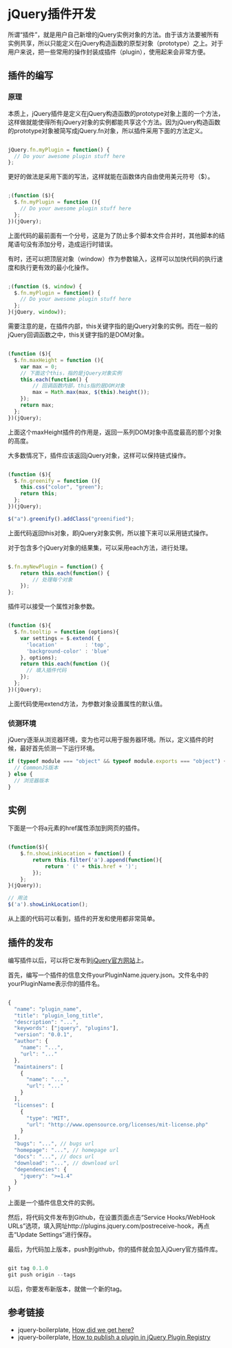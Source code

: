 # jQuery插件开发

所谓“插件”，就是用户自己新增的jQuery实例对象的方法。由于该方法要被所有实例共享，所以只能定义在jQuery构造函数的原型对象（prototype）之上。对于用户来说，把一些常用的操作封装成插件（plugin），使用起来会非常方便。

## 插件的编写

### 原理

本质上，jQuery插件是定义在jQuery构造函数的prototype对象上面的一个方法，这样做就能使得所有jQuery对象的实例都能共享这个方法。因为jQuery构造函数的prototype对象被简写成jQuery.fn对象，所以插件采用下面的方法定义。

```js

jQuery.fn.myPlugin = function() {
  // Do your awesome plugin stuff here
};

```

更好的做法是采用下面的写法，这样就能在函数体内自由使用美元符号（$）。

```js

;(function ($){
  $.fn.myPlugin = function (){
    // Do your awesome plugin stuff here
  };
})(jQuery);

```

上面代码的最前面有一个分号，这是为了防止多个脚本文件合并时，其他脚本的结尾语句没有添加分号，造成运行时错误。

有时，还可以把顶层对象（window）作为参数输入，这样可以加快代码的执行速度和执行更有效的最小化操作。

```js

;(function ($, window) {
  $.fn.myPlugin = function() {
    // Do your awesome plugin stuff here
  };
}(jQuery, window));

```

需要注意的是，在插件内部，this关键字指的是jQuery对象的实例。而在一般的jQuery回调函数之中，this关键字指的是DOM对象。

```js

(function ($){
  $.fn.maxHeight = function (){
    var max = 0;
	// 下面这个this，指的是jQuery对象实例
    this.each(function() {
		// 回调函数内部，this指的是DOM对象
	    max = Math.max(max, $(this).height());
    });
    return max;
  };
})(jQuery);

```

上面这个maxHeight插件的作用是，返回一系列DOM对象中高度最高的那个对象的高度。

大多数情况下，插件应该返回jQuery对象，这样可以保持链式操作。

```js

(function ($){
  $.fn.greenify = function (){
	this.css("color", "green");
	return this;
  };
})(jQuery);

$("a").greenify().addClass("greenified");

```

上面代码返回this对象，即jQuery对象实例，所以接下来可以采用链式操作。

对于包含多个jQuery对象的结果集，可以采用each方法，进行处理。

```js

$.fn.myNewPlugin = function() {
    return this.each(function() {
        // 处理每个对象
    });
};

```

插件可以接受一个属性对象参数。

```js

(function ($){
  $.fn.tooltip = function (options){
    var settings = $.extend( {
      'location'         : 'top',
      'background-color' : 'blue'
    }, options);
    return this.each(function (){
      // 填入插件代码
    });
  };
})(jQuery);

```

上面代码使用extend方法，为参数对象设置属性的默认值。

### 侦测环境

jQuery逐渐从浏览器环境，变为也可以用于服务器环境。所以，定义插件的时候，最好首先侦测一下运行环境。

```js
if (typeof module === "object" && typeof module.exports === "object") {
  // CommonJS版本
} else {
  // 浏览器版本
}
```

## 实例

下面是一个将a元素的href属性添加到网页的插件。

```js

(function($){
	$.fn.showLinkLocation = function() {
		return this.filter('a').append(function(){
			return ' (' + this.href + ')';
		});
	};
}(jQuery));

// 用法
$('a').showLinkLocation();

```

从上面的代码可以看到，插件的开发和使用都非常简单。

## 插件的发布

编写插件以后，可以将它发布到[jQuery官方网站](http://plugins.jquery.com/)上。

首先，编写一个插件的信息文件yourPluginName.jquery.json。文件名中的yourPluginName表示你的插件名。

```js

{
  "name": "plugin_name",
  "title": "plugin_long_title",
  "description": "...",
  "keywords": ["jquery", "plugins"],
  "version": "0.0.1",
  "author": {
    "name": "...",
    "url": "..."
  },
  "maintainers": [
    {
      "name": "...",
      "url": "..."
    }
  ],
  "licenses": [
    {
      "type": "MIT",
      "url": "http://www.opensource.org/licenses/mit-license.php"
    }
  ],
  "bugs": "...", // bugs url
  "homepage": "...", // homepage url
  "docs": "...", // docs url
  "download": "...", // download url
  "dependencies": {
    "jquery": ">=1.4"
  }
}

```

上面是一个插件信息文件的实例。

然后，将代码文件发布到Github，在设置页面点击“Service Hooks/WebHook URLs”选项，填入网址http://plugins.jquery.com/postreceive-hook，再点击“Update Settings”进行保存。

最后，为代码加上版本，push到github，你的插件就会加入jQuery官方插件库。

```js

git tag 0.1.0
git push origin --tags

```

以后，你要发布新版本，就做一个新的tag。

## 参考链接

- jquery-boilerplate, [How did we get here?](https://github.com/jquery-boilerplate/jquery-boilerplate/wiki/How-did-we-get-here%3F)
- jquery-boilerplate, [How to publish a plugin in jQuery Plugin Registry](https://github.com/jquery-boilerplate/jquery-boilerplate/wiki/How-to-publish-a-plugin-in-jQuery-Plugin-Registry)
